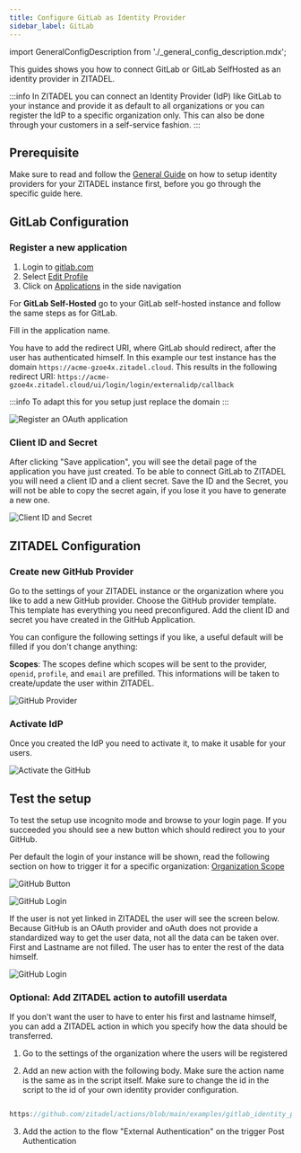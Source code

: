 ```yaml
---
title: Configure GitLab as Identity Provider
sidebar_label: GitLab
---
```


import GeneralConfigDescription from './_general_config_description.mdx';

This guides shows you how to connect GitLab or GitLab SelfHosted as an identity provider in ZITADEL.

:::info
In ZITADEL you can connect an Identity Provider (IdP) like GitLab to your instance and provide it as default to all organizations or you can register the IdP to a specific organization only. This can also be done through your customers in a self-service fashion.
:::

## Prerequisite

Make sure to read and follow the [General Guide](./general) on how to setup identity providers for your ZITADEL instance first, before you go through the specific guide here.

## GitLab Configuration

### Register a new application

1. Login to [gitlab.com](https://gitlab.com)
2. Select [Edit Profile](https://gitlab.com/-/profile)
3. Click on [Applications](https://gitlab.com/-/profile/applications) in the side navigation

For **GitLab Self-Hosted** go to your GitLab self-hosted instance and follow the same steps as for GitLab.

Fill in the application name.

You have to add the redirect URI, where GitLab should redirect, after the user has authenticated himself.
In this example our test instance has the domain `https://acme-gzoe4x.zitadel.cloud`.
This results in the following redirect URI:
 `https://acme-gzoe4x.zitadel.cloud/ui/login/login/externalidp/callback`

:::info
To adapt this for you setup just replace the domain
:::

![Register an OAuth application](/img/guides/gitlab_app_registration.png)

### Client ID and Secret

After clicking "Save application", you will see the detail page of the application you have just created.
To be able to connect GitLab to ZITADEL you will need a client ID and a client secret. 
Save the ID and the Secret, you will not be able to copy the secret again, if you lose it you have to generate a new one.

![Client ID and Secret](/img/guides/gitlab_app_id_secret.png)

## ZITADEL Configuration

### Create new GitHub Provider

Go to the settings of your ZITADEL instance or the organization where you like to add a new GitHub provider.
Choose the GitHub provider template.
This template has everything you need preconfigured. 
Add the client ID and secret you have created in the GitHub Application.

You can configure the following settings if you like, a useful default will be filled if you don't change anything:

**Scopes**: The scopes define which scopes will be sent to the provider, `openid`, `profile`, and `email` are prefilled. This informations will be taken to create/update the user within ZITADEL.

<GeneralConfigDescription name="GeneralConfigDescription" />

![GitHub Provider](/img/guides/zitadel_gitlab_create_provider.png)

### Activate IdP

Once you created the IdP you need to activate it, to make it usable for your users.

![Activate the GitHub](/img/guides/zitadel_activate_gitlab.png)

## Test the setup

To test the setup use incognito mode and browse to your login page.
If you succeeded you should see a new button which should redirect you to your GitHub.

Per default the login of your instance will be shown, read the following section on how to trigger it for a specific organization: [Organization Scope](./general#trigger-configuration-on-the-login-for-a-specific-organization)

![GitHub Button](/img/guides/zitadel_login_gitlab.png)

![GitHub Login](/img/guides/gitlab_login.png)

If the user is not yet linked in ZITADEL the user will see the screen below.
Because GitHub is an OAuth provider and oAuth does not provide a standardized way to get the user data, not all the data can be taken over. 
First and Lastname are not filled.
The user has to enter the rest of the data himself.

![GitHub Login](/img/guides/zitadel_login_external_not_found_registration.png)

### Optional: Add ZITADEL action to autofill userdata

If you don't want the user to have to enter his first and lastname himself, you can add a ZITADEL action in which you specify how the data should be transferred.

1. Go to the settings of the organization where the users will be registered

2. Add an new action with the following body. Make sure the action name is the same as in the script itself. Make sure to change the id in the script to the id of your own identity provider configuration. 

```js reference

https://github.com/zitadel/actions/blob/main/examples/gitlab_identity_provider

```
3. Add the action to the flow "External Authentication" on the trigger Post Authentication
  

